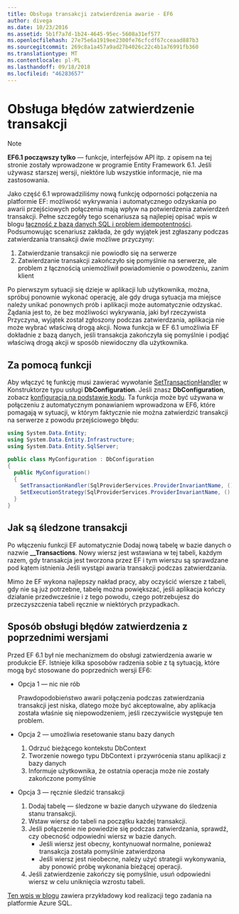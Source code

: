 ```yaml
---
title: Obsługa transakcji zatwierdzenia awarie - EF6
author: divega
ms.date: 10/23/2016
ms.assetid: 5b1f7a7d-1b24-4645-95ec-5608a31ef577
ms.openlocfilehash: 27e75e6a1919ee2300fe76cfcdf67cceaad887b3
ms.sourcegitcommit: 269c8a1a457a9ad27b4026c22c4b1a76991fb360
ms.translationtype: MT
ms.contentlocale: pl-PL
ms.lasthandoff: 09/18/2018
ms.locfileid: "46283657"
---
```

# <a name="handling-transaction-commit-failures"></a>Obsługa błędów zatwierdzenie transakcji
> [!NOTE]
> **EF6.1 począwszy tylko** — funkcje, interfejsów API itp. z opisem na tej stronie zostały wprowadzone w programie Entity Framework 6.1. Jeśli używasz starszej wersji, niektóre lub wszystkie informacje, nie ma zastosowania.  

Jako część 6.1 wprowadziliśmy nową funkcję odporności połączenia na platformie EF: możliwość wykrywania i automatycznego odzyskania po awarii przejściowych połączenia mają wpływ na potwierdzenia zatwierdzeń transakcji. Pełne szczegóły tego scenariusza są najlepiej opisać wpis w blogu [łączność z bazą danych SQL i problem idempotentności](https://blogs.msdn.com/b/adonet/archive/2013/03/11/sql-database-connectivity-and-the-idempotency-issue.aspx).  Podsumowując scenariusz zakłada, że gdy wyjątek jest zgłaszany podczas zatwierdzania transakcji dwie możliwe przyczyny:  

1. Zatwierdzanie transakcji nie powiodło się na serwerze
2. Zatwierdzanie transakcji zakończyło się pomyślnie na serwerze, ale problem z łącznością uniemożliwił powiadomienie o powodzeniu, zanim klient  

Po pierwszym sytuacji się dzieje w aplikacji lub użytkownika, można, spróbuj ponownie wykonać operację, ale gdy druga sytuacja ma miejsce należy unikać ponownych prób i aplikacji może automatycznie odzyskać. Żądania jest to, że bez możliwości wykrywania, jaki był rzeczywista Przyczyna, wyjątek został zgłoszony podczas zatwierdzania, aplikacja nie może wybrać właściwą drogą akcji. Nowa funkcja w EF 6.1 umożliwia EF dokładnie z bazą danych, jeśli transakcja zakończyła się pomyślnie i podjąć właściwą drogą akcji w sposób niewidoczny dla użytkownika.  

## <a name="using-the-feature"></a>Za pomocą funkcji  

Aby włączyć tę funkcję musi zawierać wywołanie [SetTransactionHandler](https://msdn.microsoft.com/library/system.data.entity.dbconfiguration.setdefaulttransactionhandler.aspx) w Konstruktorze typu usługi **DbConfiguration**. Jeśli znasz **DbConfiguration**, zobacz [konfiguracja na podstawie kodu](~/ef6/fundamentals/configuring/code-based.md). Ta funkcja może być używana w połączeniu z automatycznym ponawianiem wprowadzona w EF6, które pomagają w sytuacji, w którym faktycznie nie można zatwierdzić transakcji na serwerze z powodu przejściowego błędu:  

``` csharp
using System.Data.Entity;
using System.Data.Entity.Infrastructure;
using System.Data.Entity.SqlServer;

public class MyConfiguration : DbConfiguration  
{
  public MyConfiguration()  
  {  
    SetTransactionHandler(SqlProviderServices.ProviderInvariantName, () => new CommitFailureHandler());  
    SetExecutionStrategy(SqlProviderServices.ProviderInvariantName, () => new SqlAzureExecutionStrategy());  
  }  
}
```  

## <a name="how-transactions-are-tracked"></a>Jak są śledzone transakcji  

Po włączeniu funkcji EF automatycznie Dodaj nową tabelę w bazie danych o nazwie **__Transactions**. Nowy wiersz jest wstawiana w tej tabeli, każdym razem, gdy transakcja jest tworzona przez EF i tym wierszu są sprawdzane pod kątem istnienia Jeśli wystąpi awaria transakcji podczas zatwierdzania.  

Mimo że EF wykona najlepszy nakład pracy, aby oczyścić wiersze z tabeli, gdy nie są już potrzebne, tabelę można powiększać, jeśli aplikacja kończy działanie przedwcześnie i z tego powodu, czego potrzebujesz do przeczyszczenia tabeli ręcznie w niektórych przypadkach.  

## <a name="how-to-handle-commit-failures-with-previous-versions"></a>Sposób obsługi błędów zatwierdzenia z poprzednimi wersjami

Przed EF 6.1 był nie mechanizmem do obsługi zatwierdzenia awarie w produkcie EF. Istnieje kilka sposobów radzenia sobie z tą sytuacją, które mogą być stosowane do poprzednich wersji EF6:  

* Opcja 1 — nic nie rób  

  Prawdopodobieństwo awarii połączenia podczas zatwierdzania transakcji jest niska, dlatego może być akceptowalne, aby aplikacja została właśnie się niepowodzeniem, jeśli rzeczywiście występuje ten problem.  

* Opcja 2 — umożliwia resetowanie stanu bazy danych  

  1. Odrzuć bieżącego kontekstu DbContext  
  2. Tworzenie nowego typu DbContext i przywrócenia stanu aplikacji z bazy danych  
  3. Informuje użytkownika, że ostatnia operacja może nie zostały zakończone pomyślnie  

* Opcja 3 — ręcznie śledzić transakcji  

  1. Dodaj tabelę — śledzone w bazie danych używane do śledzenia stanu transakcji.  
  2. Wstaw wiersz do tabeli na początku każdej transakcji.  
  3. Jeśli połączenie nie powiedzie się podczas zatwierdzania, sprawdź, czy obecność odpowiedni wiersz w bazie danych.  
     - Jeśli wiersz jest obecny, kontynuował normalne, ponieważ transakcja została pomyślnie zatwierdzona  
     - Jeśli wiersz jest nieobecne, należy użyć strategii wykonywania, aby ponowić próbę wykonania bieżącej operacji.  
  4. Jeśli zatwierdzenie zakończy się pomyślnie, usuń odpowiedni wiersz w celu uniknięcia wzrostu tabeli.  

[Ten wpis w blogu](https://blogs.msdn.com/b/adonet/archive/2013/03/11/sql-database-connectivity-and-the-idempotency-issue.aspx) zawiera przykładowy kod realizacji tego zadania na platformie Azure SQL.  
